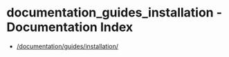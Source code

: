 # documentation_guides_installation - Documentation Index

- [/documentation/guides/installation/](./_documentation_guides_installation_.md)
